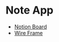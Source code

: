 # Note App

- [Notion Board](https://ravebizz.notion.site/f977f520985348c985cd25fcc67deed3?v=25bb54c5c91f42ffa33a85dd8c2de0a2)
- [Wire Frame](https://whimsical.com/note-app-6k715X8tb4XUZ2aD65fiUp)
